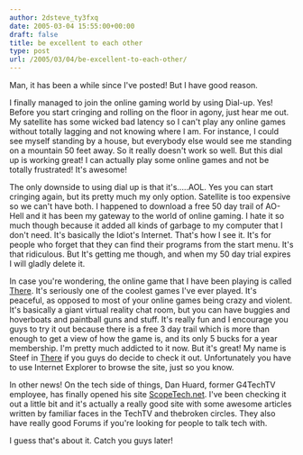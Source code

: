 ```yaml
---
author: 2dsteve_ty3fxq
date: 2005-03-04 15:55:00+00:00
draft: false
title: be excellent to each other
type: post
url: /2005/03/04/be-excellent-to-each-other/
---
```


Man, it has been a while since I've posted! But I have good reason.

I finally managed to join the online gaming world by using Dial-up. Yes! Before you start cringing and rolling on the floor in agony, just hear me out. My satellite has some wicked bad latency so I can't play any online games without totally lagging and not knowing where I am. For instance, I could see myself standing by a house, but everybody else would see me standing on a mountain 50 feet away. So it really doesn't work so well. But this dial up is working great! I can actually play some online games and not be totally frustrated! It's awesome!

The only downside to using dial up is that it's.....AOL. Yes you can start cringing again, but its pretty much my only option. Satellite is too expensive so we can't have both. I happened to download a free 50 day trail of AO-Hell and it has been my gateway to the world of online gaming. I hate it so much though because it added all kinds of garbage to my computer that I don't need. It's basically the Idiot's Internet. That's how I see it. It's for people who forget that they can find their programs from the start menu. It's that ridiculous. But It's getting me though, and when my 50 day trial expires I will gladly delete it.

In case you're wondering, the online game that I have been playing is called [There](http://www.there.com). It's seriously one of the coolest games I've ever played. It's peaceful, as opposed to most of your online games being crazy and violent. It's basically a giant virtual reality chat room, but you can have buggies and hoverboats and paintball guns and stuff. It's really fun and I encourage you guys to try it out because there is a free 3 day trail which is more than enough to get a view of how the game is, and its only 5 bucks for a year membership. I'm pretty much addicted to it now. But it's great! My name is Steef in [There](http://www.there.com) if you guys do decide to check it out. Unfortunately you have to use Internet Explorer to browse the site, just so you know.

In other news! On the tech side of things, Dan Huard, former G4TechTV employee, has finally opened his site [ScopeTech.net](http://www.scopetech.net). I've been checking it out a little bit and it's actually a really good site with some awesome articles written by familiar faces in the TechTV and thebroken circles. They also have really good Forums if you're looking for people to talk tech with.

I guess that's about it. Catch you guys later!
